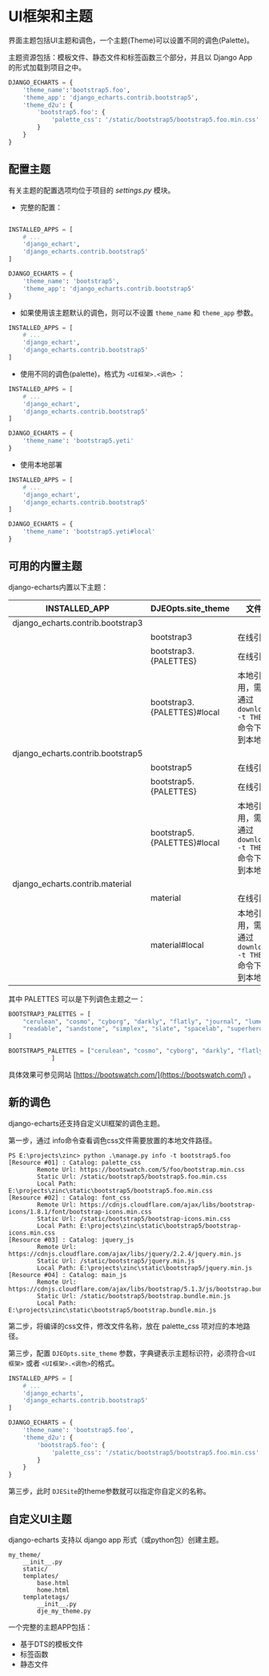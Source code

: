 # UI框架和主题

界面主题包括UI主题和调色，一个主题(Theme)可以设置不同的调色(Palette)。

主题资源包括：模板文件、静态文件和标签函数三个部分，并且以 Django App 的形式加载到项目之中。

```python
DJANGO_ECHARTS = {
    'theme_name':'bootstrap5.foo',
    'theme_app': 'django_echarts.contrib.bootstrap5',
    'theme_d2u': {
        'bootstrap5.foo': {
            'palette_css': '/static/bootstrap5/bootstrap5.foo.min.css'
        }
    }
}
```



## 配置主题

有关主题的配置选项均位于项目的 *settings.py* 模块。

- 完整的配置：

```python

INSTALLED_APPS = [
    # ...
    'django_echart',
    'django_echarts.contrib.bootstrap5'
]

DJANGO_ECHARTS = {
    'theme_name': 'bootstrap5',
    'theme_app': 'django_echarts.contrib.bootstrap5'
}
```

* 如果使用该主题默认的调色，则可以不设置 `theme_name`  和 `theme_app` 参数。

```python
INSTALLED_APPS = [
    # ...
    'django_echart',
    'django_echarts.contrib.bootstrap5'
]
```

* 使用不同的调色(palette)，格式为  `<UI框架>.<调色>` ：

```python
INSTALLED_APPS = [
    # ...
    'django_echart',
    'django_echarts.contrib.bootstrap5'
]

DJANGO_ECHARTS = {
    'theme_name': 'bootstrap5.yeti'
}
```

* 使用本地部署

```python
INSTALLED_APPS = [
    # ...
    'django_echart',
    'django_echarts.contrib.bootstrap5'
]

DJANGO_ECHARTS = {
    'theme_name': 'bootstrap5.yeti#local'
}
```

## 可用的内置主题

django-echarts内置以下主题：

| INSTALLED_APP                     | DJEOpts.site_theme          | 文件                                                   |
| --------------------------------- | --------------------------- | ------------------------------------------------------ |
| django_echarts.contrib.bootstrap3 |                             |                                                        |
|                                   | bootstrap3                  | 在线引用                                               |
|                                   | bootstrap3.{PALETTES}       | 在线引用                                               |
|                                   | bootstrap3.{PALETTES}#local | 本地引用，需先通过 `download -t THEME` 命令下载到本地  |
| django_echarts.contrib.bootstrap5 |                             |                                                        |
|                                   | bootstrap5                  | 在线引用                                               |
|                                   | bootstrap5.{PALETTES}       | 在线引用                                               |
|                                   | bootstrap5.{PALETTES}#local | 本地引用，需先通过  `download -t THEME` 命令下载到本地 |
| django_echarts.contrib.material   |                             |                                                        |
|                                   | material                    | 在线引用                                               |
|                                   | material#local              | 本地引用，需先通过  `download -t THEME` 命令下载到本地 |

其中  PALETTES 可以是下列调色主题之一：

```python
BOOTSTRAP3_PALETTES = [
    "cerulean", "cosmo", "cyborg", "darkly", "flatly", "journal", "lumen", "paper",
    "readable", "sandstone", "simplex", "slate", "spacelab", "superhero", "united", "yeti",
]

BOOTSTRAP5_PALETTES = ["cerulean", "cosmo", "cyborg", "darkly", "flatly", "journal", "litera", "lumen", "lux", "materia","minty", "morph", "pulse", "quartz", "sandstone", "simplex", "sketchy", "slate", "solar", "spacelab","superhero", "united", "vapor", "yeti", "zephyr",
            ]
```

具体效果可参见网站  [https://bootswatch.com/](https://bootswatch.com/) 。

## 新的调色

django-echarts还支持自定义UI框架的调色主题。

第一步，通过 info命令查看调色css文件需要放置的本地文件路径。

```text
PS E:\projects\zinc> python .\manage.py info -t bootstrap5.foo
[Resource #01] : Catalog: palette_css
        Remote Url: https://bootswatch.com/5/foo/bootstrap.min.css
        Static Url: /static/bootstrap5/bootstrap5.foo.min.css
        Local Path: E:\projects\zinc\static\bootstrap5/bootstrap5.foo.min.css
[Resource #02] : Catalog: font_css
        Remote Url: https://cdnjs.cloudflare.com/ajax/libs/bootstrap-icons/1.8.1/font/bootstrap-icons.min.css
        Static Url: /static/bootstrap5/bootstrap-icons.min.css
        Local Path: E:\projects\zinc\static\bootstrap5/bootstrap-icons.min.css
[Resource #03] : Catalog: jquery_js
        Remote Url: https://cdnjs.cloudflare.com/ajax/libs/jquery/2.2.4/jquery.min.js
        Static Url: /static/bootstrap5/jquery.min.js
        Local Path: E:\projects\zinc\static\bootstrap5/jquery.min.js
[Resource #04] : Catalog: main_js
        Remote Url: https://cdnjs.cloudflare.com/ajax/libs/bootstrap/5.1.3/js/bootstrap.bundle.min.js
        Static Url: /static/bootstrap5/bootstrap.bundle.min.js
        Local Path: E:\projects\zinc\static\bootstrap5/bootstrap.bundle.min.js

```

第二步，将编译的css文件，修改文件名称，放在 palette_css 项对应的本地路径。

第三步，配置 `DJEOpts.site_theme` 参数，字典键表示主题标识符，必须符合`<UI框架>` 或者 `<UI框架>.<调色>`的格式。

```python
INSTALLED_APPS = [
    # ...
    'django_echarts',
    'django_echarts.contrib.bootstrap5'
]

DJANGO_ECHARTS = {
    'theme_name': 'bootstrap5.foo',
    'theme_d2u': {
        'bootstrap5.foo': {
            'palette_css': '/static/bootstrap5/bootstrap5.foo.min.css'
        }
    }
}
```

第三步，此时 `DJESite`的theme参数就可以指定你自定义的名称。



## 自定义UI主题

django-echarts 支持以 django app 形式（或python包）创建主题。

```text
my_theme/
    __init__.py
    static/
    templates/
        base.html
        home.html
    templatetags/
        __init__.py
        dje_my_theme.py
```

一个完整的主题APP包括：

- 基于DTS的模板文件
- 标签函数
- 静态文件
